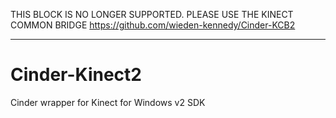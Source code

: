 THIS BLOCK IS NO LONGER SUPPORTED. PLEASE USE THE KINECT COMMON BRIDGE
https://github.com/wieden-kennedy/Cinder-KCB2

-----------------------------------------

Cinder-Kinect2 
==============

Cinder wrapper for Kinect for Windows v2 SDK
